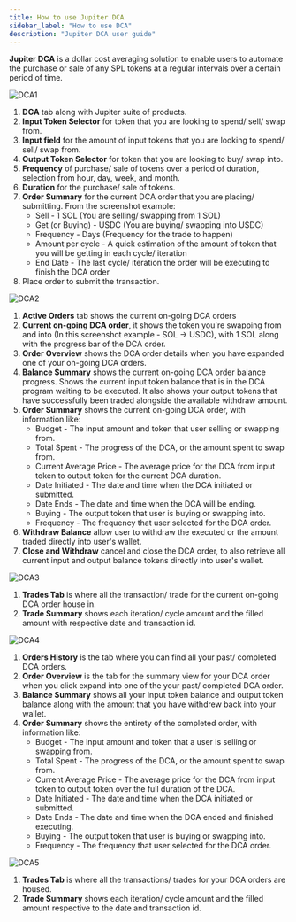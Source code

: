 ```yaml
---
title: How to use Jupiter DCA
sidebar_label: "How to use DCA"
description: "Jupiter DCA user guide"
---
```


**Jupiter DCA** is a dollar cost averaging solution to enable users to automate the purchase or sale of any SPL tokens at a regular intervals over a certain period of time.


![DCA1](../img/dca/dca1.jpg)

1. **DCA** tab along with Jupiter suite of products.
2. **Input Token Selector** for token that you are looking to spend/ sell/ swap from.
3. **Input field** for the amount of input tokens that you are looking to spend/ sell/ swap from.
4. **Output Token Selector** for token that you are looking to buy/ swap into.
5. **Frequency** of purchase/ sale of tokens over a period of duration, selection from hour, day, week, and month.
6. **Duration** for the purchase/ sale of tokens.
7. **Order Summary** for the current DCA order that you are placing/ submitting. From the screenshot example:
    - Sell - 1 SOL (You are selling/ swapping from 1 SOL)
    - Get (or Buying) - USDC (You are buying/ swapping into USDC)
    - Frequency - Days (Frequency for the trade to happen)
    - Amount per cycle - A quick estimation of the amount of token that you will be getting in each cycle/ iteration
    - End Date - The last cycle/ iteration the order will be executing to finish the DCA order
8. Place order to submit the transaction.

![DCA2](../img/dca/dca2.jpg)

1. **Active Orders** tab shows the current on-going DCA orders
2. **Current on-going DCA order**, it shows the token you're swapping from and into (In this screenshot example - SOL -> USDC), with 1 SOL along with the progress bar of the DCA order.
3. **Order Overview** shows the DCA order details when you have expanded one of your on-going DCA orders.
4. **Balance Summary** shows the current on-going DCA order balance progress. Shows the current input token balance that is in the DCA program waiting to be executed. It also shows your output tokens that have successfully been traded alongside the available withdraw amount.
5. **Order Summary** shows the current on-going DCA order, with information like:
    - Budget - The input amount and token that user selling or swapping from.
    - Total Spent - The progress of the DCA, or the amount spent to swap from.
    - Current Average Price - The average price for the DCA from input token to output token for the current DCA duration.
    - Date Initiated - The date and time when the DCA initiated or submitted.
    - Date Ends - The date and time when the DCA will be ending.
    - Buying - The output token that user is buying or swapping into.
    - Frequency - The frequency that user selected for the DCA order.
6. **Withdraw Balance** allow user to withdraw the executed or the amount traded directly into user's wallet.
7. **Close and Withdraw** cancel and close the DCA order, to also retrieve all current input and output balance tokens directly into user's wallet.

![DCA3](../img/dca/dca3.jpg)

1. **Trades Tab** is where all the transaction/ trade for the current on-going DCA order house in.
2. **Trade Summary** shows each iteration/ cycle amount and the filled amount with respective date and transaction id.

![DCA4](../img/dca/dca4.jpg)

1. **Orders History** is the tab where you can find all your past/ completed DCA orders.
2. **Order Overview** is the tab for the summary view for your DCA order when you click expand into one of the your past/ completed DCA order.
3. **Balance Summary** shows all your input token balance and output token balance along with the amount that you have withdrew back into your wallet.
4. **Order Summary** shows the entirety of the completed order, with information like:
    - Budget - The input amount and token that a user is selling or swapping from.
    - Total Spent - The progress of the DCA, or the amount spent to swap from.
    - Current Average Price - The average price for the DCA from input token to output token over the full duration of the DCA.
    - Date Initiated - The date and time when the DCA initiated or submitted.
    - Date Ends - The date and time when the DCA ended and finished executing.
    - Buying - The output token that user is buying or swapping into.
    - Frequency - The frequency that user selected for the DCA order.

![DCA5](../img/dca/dca5.jpg)

1. **Trades Tab** is where all the transactions/ trades for your DCA orders are housed.
2. **Trade Summary** shows each iteration/ cycle amount and the filled amount respective to the date and transaction id.
